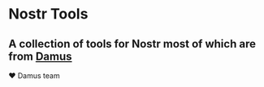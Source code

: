 # Nostr Tools

## A collection of tools for Nostr most of which are from [Damus](https://github.com/damus-io/damus)

❤️ Damus team